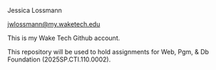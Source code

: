 Jessica Lossmann

jwlossmann@my.waketech.edu 

This is my Wake Tech Github account.

This repository will be used to hold assignments for Web, Pgm, & Db Foundation (2025SP.CTI.110.0002).

